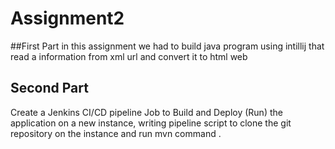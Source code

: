 # Assignment2
##First Part
in this assignment we had to build java program using intillij that read a information from xml url and convert it to html web 

## Second Part
Create a Jenkins CI/CD pipeline Job to Build and Deploy (Run) the application on a new
instance, writing pipeline script to clone the git repository on the instance and run mvn command .





